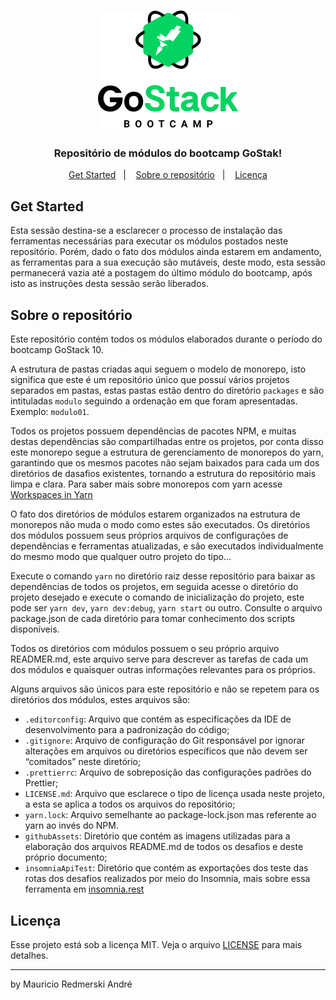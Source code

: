<h1 align="center">
    <img alt="GoStack" src="githubAssets/bootcamp-header.png" />
</h1>

<h3 align="center">
  Repositório de módulos do bootcamp GoStak!
</h3>

<p align="center">
  <a href="#get-started">Get Started</a>&nbsp;&nbsp;&nbsp;|&nbsp;&nbsp;&nbsp;
  <a href="#sobre-o-repositório">Sobre o repositório</a>&nbsp;&nbsp;&nbsp;|&nbsp;&nbsp;&nbsp;
  <a href="#licença">Licença</a>
</p>

## Get Started

Esta sessão destina-se a esclarecer o processo de instalação das ferramentas necessárias para executar os módulos postados neste repositório. Porém, dado o fato dos módulos ainda estarem em andamento, as ferramentas para a sua execução são mutáveis, deste modo, esta sessão permanecerá vazia até a postagem do último módulo do bootcamp, após isto as instruções desta sessão serão liberados.

## Sobre o repositório

Este repositório contém todos os módulos elaborados durante o período do bootcamp GoStack 10.

A estrutura de pastas criadas aqui seguem o modelo de monorepo, isto significa que este é um repositório único que possuí vários projetos separados em pastas, estas pastas estão dentro do diretório `packages` e são intituladas `modulo` seguindo a ordenação em que foram apresentadas. Exemplo: `modulo01`.

Todos os projetos possuem dependências de pacotes NPM, e muitas destas dependências são compartilhadas entre os projetos, por conta disso este monorepo segue a estrutura de gerenciamento de monorepos do yarn, garantindo que os mesmos pacotes não sejam baixados para cada um dos diretórios de dasafios existentes, tornando a estrutura do repositório mais limpa e clara. Para saber mais sobre monorepos com yarn acesse [Workspaces in Yarn](https://classic.yarnpkg.com/blog/2017/08/02/introducing-workspaces/)

O fato dos diretórios de módulos estarem organizados na estrutura de monorepos não muda o modo como estes são executados. Os diretórios dos módulos possuem seus próprios arquivos de configurações de dependências e ferramentas atualizadas, e são executados individualmente do mesmo modo que qualquer outro projeto do tipo…

Execute o comando `yarn` no diretório raiz desse repositório para baixar as dependências de todos os projetos, em seguida acesse o diretório do projeto desejado e execute o comando de inicialização do projeto, este pode ser `yarn dev`, `yarn dev:debug`, `yarn start` ou outro. Consulte o arquivo package.json de cada diretório para tomar conhecimento dos scripts disponíveis.

Todos os diretórios com módulos possuem o seu próprio arquivo READMER.md, este arquivo serve para descrever as tarefas de cada um dos módulos e quaisquer outras informações relevantes para os próprios.

Alguns arquivos são únicos para este repositório e não se repetem para os diretórios dos módulos, estes arquivos são:
- `.editorconfig`: Arquivo que contém as especificações da IDE de desenvolvimento para a padronização do código;
- `.gitignore`: Arquivo de configuração do Git responsável por ignorar alterações em arquivos ou diretórios específicos que não devem ser “comitados” neste diretório;
- `.prettierrc`: Arquivo de sobreposição das configurações padrões do Prettier;
- `LICENSE.md`: Arquivo que esclarece o tipo de licença usada neste projeto, a esta se aplica a todos os arquivos do repositório;
- `yarn.lock`: Arquivo semelhante ao package-lock.json mas referente ao yarn ao invés do NPM.
- `githubAssets`: Diretório que contém as imagens utilizadas para a elaboração dos arquivos README.md de todos os desafios e deste próprio documento;
- `insomniaApiTest`: Diretório que contém as exportações dos teste das rotas dos desafios realizados por meio do Insomnia, mais sobre essa ferramenta em [insomnia.rest](https://insomnia.rest/)

## Licença

Esse projeto está sob a licença MIT. Veja o arquivo [LICENSE](LICENSE.md) para mais detalhes.

---

by Mauricio Redmerski André
